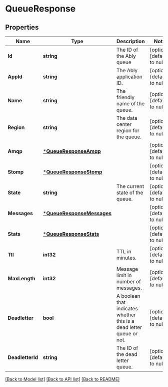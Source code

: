 # QueueResponse

## Properties
Name | Type | Description | Notes
------------ | ------------- | ------------- | -------------
**Id** | **string** | The ID of the Ably queue | [optional] [default to null]
**AppId** | **string** | The Ably application ID. | [optional] [default to null]
**Name** | **string** | The friendly name of the queue. | [optional] [default to null]
**Region** | **string** | The data center region for the queue. | [optional] [default to null]
**Amqp** | [***QueueResponseAmqp**](queue_response_amqp.md) |  | [optional] [default to null]
**Stomp** | [***QueueResponseStomp**](queue_response_stomp.md) |  | [optional] [default to null]
**State** | **string** | The current state of the queue. | [optional] [default to null]
**Messages** | [***QueueResponseMessages**](queue_response_messages.md) |  | [optional] [default to null]
**Stats** | [***QueueResponseStats**](queue_response_stats.md) |  | [optional] [default to null]
**Ttl** | **int32** | TTL in minutes. | [optional] [default to null]
**MaxLength** | **int32** | Message limit in number of messages. | [optional] [default to null]
**Deadletter** | **bool** | A boolean that indicates whether this is a dead letter queue or not. | [optional] [default to null]
**DeadletterId** | **string** | The ID of the dead letter queue. | [optional] [default to null]

[[Back to Model list]](../README.md#documentation-for-models) [[Back to API list]](../README.md#documentation-for-api-endpoints) [[Back to README]](../README.md)

